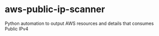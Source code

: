# aws-public-ip-scanner
Python automation to output AWS resources and details that consumes Public IPv4
